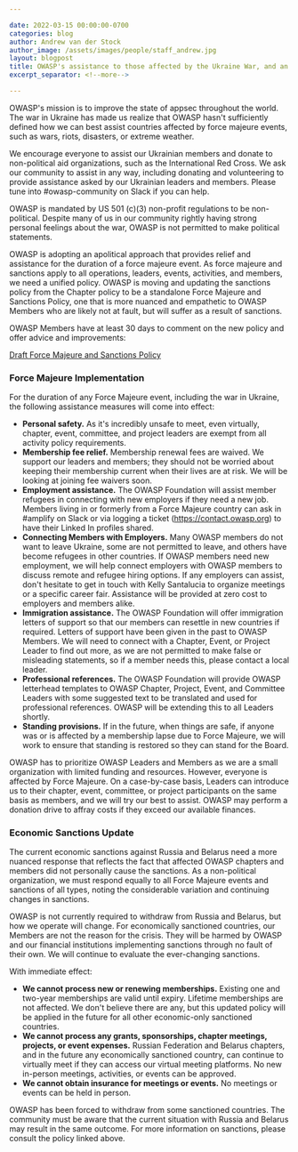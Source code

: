 ```yaml
---

date: 2022-03-15 00:00:00-0700
categories: blog
author: Andrew van der Stock
author_image: /assets/images/people/staff_andrew.jpg
layout: blogpost
title: OWASP's assistance to those affected by the Ukraine War, and an update on sanctions
excerpt_separator: <!--more-->

---
```


OWASP's mission is to improve the state of appsec throughout the world. The war in Ukraine has made us realize that OWASP hasn't sufficiently defined how we can best assist countries affected by force majeure events, such as wars, riots, disasters, or extreme weather.

We encourage everyone to assist our Ukrainian members and donate to non-political aid organizations, such as the International Red Cross. We ask our community to assist in any way, including donating and volunteering to provide assistance asked by our Ukrainian leaders and members. Please tune into #owasp-community on Slack if you can help.

OWASP is mandated by US 501 (c)(3) non-profit regulations to be non-political. Despite many of us in our community rightly having strong personal feelings about the war, OWASP is not permitted to make political statements.

<!--more-->

OWASP is adopting an apolitical approach that provides relief and assistance for the duration of a force majeure event. As force majeure and sanctions apply to all operations, leaders, events, activities, and members, we need a unified policy. OWASP is moving and updating the sanctions policy from the Chapter policy to be a standalone Force Majeure and Sanctions Policy, one that is more nuanced and empathetic to OWASP Members who are likely not at fault, but will suffer as a result of sanctions.

OWASP Members have at least 30 days to comment on the new policy and offer advice and improvements:

[Draft Force Majeure and Sanctions Policy](https://owasp.org/www-policy/operational/force-majeure-sanctions)

### Force Majeure Implementation

For the duration of any Force Majeure event, including the war in Ukraine, the following assistance measures will come into effect:

- **Personal safety.** As it's incredibly unsafe to meet, even virtually, chapter, event, committee, and project leaders are exempt from all activity policy requirements.
- **Membership fee relief.** Membership renewal fees are waived. We support our leaders and members; they should not be worried about keeping their membership current when their lives are at risk. We will be looking at joining fee waivers soon. 
- **Employment assistance.** The OWASP Foundation will assist member refugees in connecting with new employers if they need a new job. Members living in or formerly from a Force Majeure country can ask in #amplify on Slack or via logging a ticket (https://contact.owasp.org) to have their Linked In profiles shared.
- **Connecting Members with Employers.** Many OWASP members do not want to leave Ukraine, some are not permitted to leave, and others have become refugees in other countries. If OWASP members need new employment, we will help connect employers with OWASP members to discuss remote and refugee hiring options. If any employers can assist, don't hesitate to get in touch with Kelly Santalucia to organize meetings or a specific career fair. Assistance will be provided at zero cost to employers and members alike.
- **Immigration assistance.** The OWASP Foundation will offer immigration letters of support so that our members can resettle in new countries if required. Letters of support have been given in the past to OWASP Members. We will need to connect with a Chapter, Event, or Project Leader to find out more, as we are not permitted to make false or misleading statements, so if a member needs this, please contact a local leader.
- **Professional references.** The OWASP Foundation will provide OWASP letterhead templates to OWASP Chapter, Project, Event, and Committee Leaders with some suggested text to be translated and used for professional references. OWASP will be extending this to all Leaders shortly.
- **Standing provisions.** If in the future, when things are safe, if anyone was or is affected by a membership lapse due to Force Majeure, we will work to ensure that standing is restored so they can stand for the Board.

OWASP has to prioritize OWASP Leaders and Members as we are a small organization with limited funding and resources. However, everyone is affected by Force Majeure. On a case-by-case basis, Leaders can introduce us to their chapter, event, committee, or project participants on the same basis as members, and we will try our best to assist. OWASP may perform a donation drive to affray costs if they exceed our available finances.

### Economic Sanctions Update

The current economic sanctions against Russia and Belarus need a more nuanced response that reflects the fact that affected OWASP chapters and members did not personally cause the sanctions. As a non-political organization, we must respond equally to all Force Majeure events and sanctions of all types, noting the considerable variation and continuing changes in sanctions.

OWASP is not currently required to withdraw from Russia and Belarus, but how we operate will change. For economically sanctioned countries, our Members are not the reason for the crisis. They will be harmed by OWASP and our financial institutions implementing sanctions through no fault of their own. We will continue to evaluate the ever-changing sanctions.

With immediate effect:

- **We cannot process new or renewing memberships.** Existing one and two-year memberships are valid until expiry. Lifetime memberships are not affected. We don't believe there are any, but this updated policy will be applied in the future for all other economic-only sanctioned countries.
- **We cannot process any grants, sponsorships, chapter meetings, projects, or event expenses.** Russian Federation and Belarus chapters, and in the future any economically sanctioned country, can continue to virtually meet if they can access our virtual meeting platforms. No new in-person meetings, activities, or events can be approved.
- **We cannot obtain insurance for meetings or events.** No meetings or events can be held in person.

OWASP has been forced to withdraw from some sanctioned countries. The community must be aware that the current situation with Russia and Belarus may result in the same outcome. For more information on sanctions, please consult the policy linked above.
